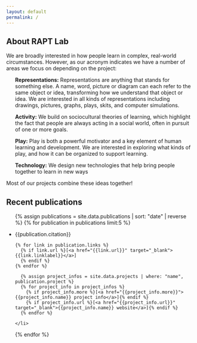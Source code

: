 ```yaml
---
layout: default
permalink: /
---
```


## About RAPT Lab

We are broadly interested in how people learn in complex, real-world circumstances. However, as our acronym indicates we have a number of areas we focus on depending on the project:

<ul><strong>Representations:</strong> Representations are anything that stands for something else. A name, word, picture or diagram can each refer to the same object or idea, transforming how we understand that object or idea. We are interested in all kinds of representations including drawings, pictures, graphs, plays, skits, and computer simulations.</ul>
<ul><strong>Activity:</strong> We build on sociocultural theories of learning, which highlight the fact that people are always acting in a social world, often in pursuit of one or more goals.</ul>
<ul><strong>Play:</strong> Play is both a powerful motivator and a key element of human learning and development. We are interested in exploring what kinds of play, and how it can be organized to support learning.</ul>
<ul><strong>Technology:</strong> We design new technologies that help bring people together to learn in new ways</ul>


Most of our projects combine these ideas together! 
<!-- 
<br>
<img src="assets/img/rapt_network.png" alt="Pic of the RAPT elements connected to eaach other" width="450">
-->

## Recent publications

  <ul class="pubs">

{% assign publications = site.data.publications | sort: "date" | reverse %}
{% for publication in publications limit:5  %}

<li>{{publication.citation}}        


    {% for link in publication.links %}
      {% if link.url %}[<a href="{{link.url}}" target="_blank">{{link.linklabel}}</a>]
      {% endif %}
    {% endfor %}

      {% assign project_infos = site.data.projects | where: "name", publication.project %}
      {% for project_info in project_infos %}
        {% if project_info.more %}[<a href="{{project_info.more}}">{{project_info.name}} project info</a>]{% endif %}
        {% if project_info.url %}[<a href="{{project_info.url}}" target="_blank">{{project_info.name}} website</a>]{% endif %}
      {% endfor %}

    </li>
  {% endfor %}

  </ul>
